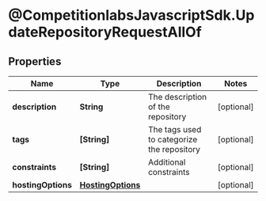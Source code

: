# @CompetitionlabsJavascriptSdk.UpdateRepositoryRequestAllOf

## Properties

Name | Type | Description | Notes
------------ | ------------- | ------------- | -------------
**description** | **String** | The description of the repository | [optional] 
**tags** | **[String]** | The tags used to categorize the repository | [optional] 
**constraints** | **[String]** | Additional constraints | [optional] 
**hostingOptions** | [**HostingOptions**](docs/HostingOptions.md) |  | [optional] 



